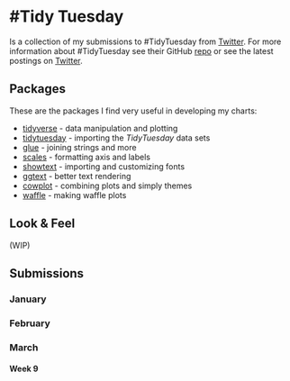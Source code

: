 # #Tidy Tuesday

<!-- badges: start -->

<!-- badges: end -->

Is a collection of my submissions to #TidyTuesday from [Twitter](https://twitter.com/adriaaaaaaan). For more information about #TidyTuesday see their GitHub [repo](https://github.com/rfordatascience/tidytuesday) or see the latest postings on [Twitter](https://twitter.com/search?q=%23TidyTuesday&f=live).

## Packages

These are the packages I find very useful in developing my charts:

* [tidyverse](https://tidyverse.tidyverse.org/) - data manipulation and plotting
* [tidytuesday](https://thebioengineer.github.io/tidytuesdayR/) - importing the *TidyTuesday* data sets
* [glue](https://glue.tidyverse.org/) - joining strings and more
* [scales](https://scales.r-lib.org/) - formatting axis and labels
* [showtext](http://cran.r-project.org/web/packages/showtext/index.html) - importing and customizing fonts
* [ggtext](https://wilkelab.org/gridtext/) - better text rendering
* [cowplot](https://wilkelab.org/cowplot/index.html) - combining plots and simply themes
* [waffle](https://github.com/hrbrmstr/waffle) - making waffle plots

## Look & Feel

(WIP)

## Submissions

### January

### February

### March

#### Week 9
